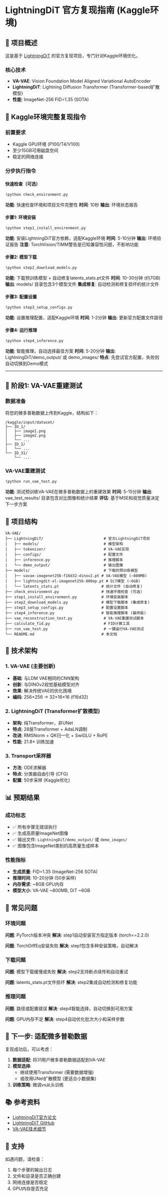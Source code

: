 # LightningDiT 官方复现指南 (Kaggle环境)

## 🎯 项目概述

这是基于 [LightningDiT](https://github.com/hustvl/LightningDiT) 的官方复现项目，专门针对Kaggle环境优化。

### 核心技术
- **VA-VAE**: Vision Foundation Model Aligned Variational AutoEncoder
- **LightningDiT**: Lightning Diffusion Transformer (Transformer-based扩散模型)
- **性能**: ImageNet-256 FID=1.35 (SOTA)

## 🚀 Kaggle环境完整复现指令

### 前置要求
- Kaggle GPU环境 (P100/T4/V100)
- 至少15GB可用磁盘空间
- 稳定的网络连接

### 分步执行指令

#### 快速检查（可选）
```bash
!python check_environment.py
```
**功能**: 快速检查环境和项目文件完整性
**时间**: 10秒
**输出**: 环境状态报告

#### 步骤1: 环境安装
```bash
!python step1_install_environment.py
```
**功能**: 安装LightningDiT官方依赖，适配Kaggle环境
**时间**: 5-10分钟
**输出**: 环境验证报告
**注意**: TorchVision/TIMM警告是已知兼容性问题，不影响功能

#### 步骤2: 模型下载
```bash
!python step2_download_models.py
```
**功能**: 下载预训练模型 + 自动修复latents_stats.pt文件
**时间**: 10-30分钟 (约7GB)
**输出**: models/ 目录包含3个模型文件
**集成修复**: 自动检测和修复损坏的统计文件

#### 步骤3: 配置设置
```bash
!python step3_setup_configs.py
```
**功能**: 设置推理配置，适配Kaggle环境
**时间**: 1-2分钟
**输出**: 更新官方配置文件路径

#### 步骤4: 运行推理
```bash
!python step4_inference.py
```
**功能**: 智能推理，自动选择最佳方案
**时间**: 5-20分钟
**输出**: LightningDiT/demo_output/ 或 demo_images/
**特点**: 先尝试官方配置，失败则自动切换到Demo模式

---

## 🎯 **阶段1: VA-VAE重建测试**

### 数据准备
将您的微多普勒数据上传到Kaggle，结构如下：
```
/kaggle/input/dataset/
├── ID_1/
│   ├── image1.png
│   ├── image2.png
│   └── ...
├── ID_2/
│   └── ...
└── ID_31/
    └── ...
```

### VA-VAE重建测试
```bash
!python run_vae_test.py
```
**功能**: 测试预训练VA-VAE在微多普勒数据上的重建效果
**时间**: 5-15分钟
**输出**: vae_test_results/ 目录包含对比图像和统计结果
**评估**: 基于MSE和视觉质量决定下一步方案

## 📁 项目结构

```
VA-VAE/
├── LightningDiT/                           # 官方LightningDiT项目
│   ├── models/                             # 模型架构
│   ├── tokenizer/                          # VA-VAE实现
│   ├── configs/                            # 配置文件
│   ├── inference.py                        # 推理脚本
│   └── demo_output/                        # 输出图像
├── models/                                 # 下载的预训练模型
│   ├── vavae-imagenet256-f16d32-dinov2.pt # VA-VAE模型 (~800MB)
│   ├── lightningdit-xl-imagenet256-800ep.pt # DiT模型 (~6GB)
│   └── latents_stats.pt                   # 统计文件 (自动修复)
├── check_environment.py                   # 快速环境检查 (可选)
├── step1_install_environment.py           # 环境安装脚本
├── step2_download_models.py               # 模型下载脚本 (集成修复)
├── step3_setup_configs.py                 # 配置设置脚本
├── step4_inference.py                     # 智能推理脚本 (最终版)
├── vae_reconstruction_test.py              # VA-VAE重建测试脚本
├── calculate_fid.py                        # FID计算工具
├── run_vae_test.py                         # 一键运行VA-VAE测试
└── README.md                              # 本文档
```

## 🔧 技术架构

### 1. VA-VAE (主要创新)
- **基础**: 与LDM VAE相同的CNN架构
- **创新**: 与DINOv2视觉基础模型对齐
- **效果**: 解决传统VAE的优化困境
- **编码**: 256×256 → 32×16×16 (f16d32)

### 2. LightningDiT (Transformer扩散模型)
- **架构**: 纯Transformer，非UNet
- **特点**: 28层Transformer + AdaLN调制
- **改进**: RMSNorm + QK归一化 + SwiGLU + RoPE
- **性能**: 21.8× 训练加速

### 3. Transport采样器
- **方法**: ODE求解器
- **特点**: 分类器自由引导 (CFG)
- **配置**: 50步采样 (Kaggle优化)

## 📊 预期结果

### 成功标志
- ✅ 所有步骤无错误执行
- ✅ 生成高质量ImageNet图像
- ✅ 输出文件: `LightningDiT/demo_output/` 或 `demo_images/`
- ✅ 图像包含ImageNet类别的高质量生成样本

### 性能指标
- **生成质量**: FID=1.35 (ImageNet-256 SOTA)
- **推理时间**: 10-20分钟 (50步采样)
- **内存需求**: ~8GB GPU内存
- **模型大小**: VA-VAE ~800MB, DiT ~6GB

## 🐛 常见问题

### 环境问题
**问题**: PyTorch版本冲突
**解决**: step1自动安装官方指定版本 (torch==2.2.0)

**问题**: TorchDiffEq安装失败
**解决**: step1包含多种安装策略，自动解决

### 下载问题
**问题**: 模型下载缓慢或失败
**解决**: step2支持断点续传和自动重试

**问题**: latents_stats.pt文件损坏
**解决**: step2集成自动检测和修复功能

### 推理问题
**问题**: 路径或配置错误
**解决**: step4智能选择，自动切换到可用方案

**问题**: GPU内存不足
**解决**: step4自动优化批次大小和采样步数

## 🎯 下一步: 适配微多普勒数据

复现成功后，可以考虑：

1. **数据适配**: 将31用户微多普勒数据适配到VA-VAE
2. **模型选择**: 
   - 继续使用Transformer (需要数据增强)
   - 或改用UNet扩散模型 (更适合小数据集)
3. **训练策略**: 微调vs从头训练

## 📚 参考资料

- [LightningDiT官方论文](https://arxiv.org/abs/2412.09958)
- [LightningDiT GitHub](https://github.com/hustvl/LightningDiT)
- [VA-VAE技术细节](https://github.com/hustvl/LightningDiT/tree/main/vavae)

## 🤝 支持

如遇问题，请检查：
1. 每个步骤的输出日志
2. 文件和目录是否正确创建
3. 网络连接是否稳定
4. GPU内存是否充足
